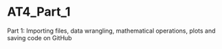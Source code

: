 # AT4_Part_1
Part 1: Importing files, data wrangling, mathematical operations, plots and saving code on GitHub
